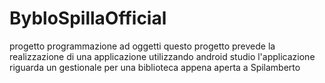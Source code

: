 # BybloSpillaOfficial
progetto programmazione ad oggetti 
questo progetto prevede la realizzazione di una applicazione utilizzando android studio
l'applicazione riguarda un gestionale per una biblioteca appena aperta a Spilamberto
